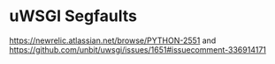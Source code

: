 # uWSGI Segfaults

https://newrelic.atlassian.net/browse/PYTHON-2551 and https://github.com/unbit/uwsgi/issues/1651#issuecomment-336914171
